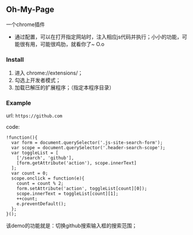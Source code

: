 ## Oh-My-Page

一个chrome插件

* 通过配置，可以在打开指定网站时，注入相应js代码并执行；小小的功能，可能很有用，可能很鸡肋，就看你了~ O.o

### Install

1. 进入 chrome://extensions/；
2. 勾选上开发者模式；
3. 加载已解压的扩展程序；（指定本程序目录）

### Example

url: ` https://github.com `
  
code: 

```
!function(){
  var form = document.querySelector('.js-site-search-form');
  var scope = document.querySelector('.header-search-scope');
  var toggleList = [
    ['/search', 'github'],
    [form.getAttribute('action'), scope.innerText]
  ];
  var count = 0;
  scope.onclick = function(e){
    count = count % 2;
    form.setAttribute('action', toggleList[count][0]);
    scope.innerText = toggleList[count][1];
    ++count;
    e.preventDefault();
  };
}();  
```
  
该demo的功能就是：切换github搜索输入框的搜索范围；
